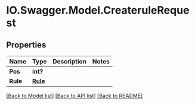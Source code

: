 # IO.Swagger.Model.CreateruleRequest
## Properties

Name | Type | Description | Notes
------------ | ------------- | ------------- | -------------
**Pos** | **int?** |  | 
**Rule** | [**Rule**](Rule.md) |  | 

[[Back to Model list]](../README.md#documentation-for-models) [[Back to API list]](../README.md#documentation-for-api-endpoints) [[Back to README]](../README.md)

